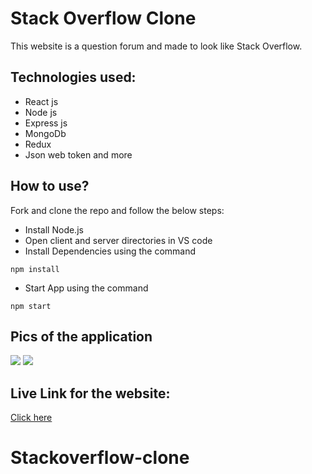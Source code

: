 # Stack Overflow Clone

This website is a question forum and made to look like Stack Overflow.

## Technologies used:

- React js
- Node js
- Express js
- MongoDb
- Redux
- Json web token and more

## How to use?

Fork and clone the repo and follow the below steps:

- Install Node.js
- Open client and server directories in VS code
- Install Dependencies using the command

```
npm install
```

- Start App using the command

```
npm start
```

## Pics of the application

<img src="https://github.com/Manoj-Athi/Stack-overflow/blob/main/Screenshots/Homepage.png">
<img src="https://github.com/Manoj-Athi/Stack-overflow/blob/main/Screenshots/Question.png">

## Live Link for the website:

[Click here](https://stackoverfclone.vercel.app)


# Stackoverflow-clone
